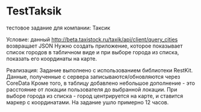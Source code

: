 # TestTaksik
тестовое задание для компании: Таксик

Условие: данный http://beta.taxistock.ru/taxik/api/client/query_cities возвращает JSON
Нужно создать приложение, которое показывает список городов в табличном виде и
при выборе города из списка, показать его координаты на карте.

Реализация: 
 Задание выполнено с использованием библиотеки RestKit.
 Данные, полученные с сервера записываются/обновляются через CoreData
 Кроме того, в таблицу добавлено небольшое дополнение - это расстояние от локации пользователя до выбранной локации.
 При выборе города из списка - город центрируется на карте, и ставится маркер с координатами.
 На задание ушло примерно 12 часов.
 
 
